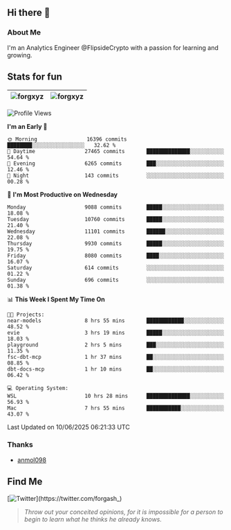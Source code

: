 ## Hi there 👋

### About Me

I'm an Analytics Engineer @FlipsideCrypto with a passion for learning and growing.
  
## Stats for fun

| <img align="center" src="https://github-readme-streak-stats.herokuapp.com/?user=forgxyz&theme=tokyonight" alt="forgxyz" /> | <img align="center" src="https://github-readme-stats.vercel.app/api?username=forgxyz&theme=tokyonight&show_icons=true" alt="forgxyz" /> |
| ------------- |------------- |


<!--START_SECTION:waka-->
![Profile Views](http://img.shields.io/badge/Profile%20Views-0-blue)

**I'm an Early 🐤** 

```text
🌞 Morning                16396 commits       ████████░░░░░░░░░░░░░░░░░   32.62 % 
🌆 Daytime                27465 commits       ██████████████░░░░░░░░░░░   54.64 % 
🌃 Evening                6265 commits        ███░░░░░░░░░░░░░░░░░░░░░░   12.46 % 
🌙 Night                  143 commits         ░░░░░░░░░░░░░░░░░░░░░░░░░   00.28 % 
```
📅 **I'm Most Productive on Wednesday** 

```text
Monday                   9088 commits        █████░░░░░░░░░░░░░░░░░░░░   18.08 % 
Tuesday                  10760 commits       █████░░░░░░░░░░░░░░░░░░░░   21.40 % 
Wednesday                11101 commits       ██████░░░░░░░░░░░░░░░░░░░   22.08 % 
Thursday                 9930 commits        █████░░░░░░░░░░░░░░░░░░░░   19.75 % 
Friday                   8080 commits        ████░░░░░░░░░░░░░░░░░░░░░   16.07 % 
Saturday                 614 commits         ░░░░░░░░░░░░░░░░░░░░░░░░░   01.22 % 
Sunday                   696 commits         ░░░░░░░░░░░░░░░░░░░░░░░░░   01.38 % 
```


📊 **This Week I Spent My Time On** 

```text
🐱‍💻 Projects: 
near-models              8 hrs 55 mins       ████████████░░░░░░░░░░░░░   48.52 % 
evie                     3 hrs 19 mins       █████░░░░░░░░░░░░░░░░░░░░   18.03 % 
playground               2 hrs 5 mins        ███░░░░░░░░░░░░░░░░░░░░░░   11.35 % 
fsc-dbt-mcp              1 hr 37 mins        ██░░░░░░░░░░░░░░░░░░░░░░░   08.85 % 
dbt-docs-mcp             1 hr 10 mins        ██░░░░░░░░░░░░░░░░░░░░░░░   06.42 % 

💻 Operating System: 
WSL                      10 hrs 28 mins      ██████████████░░░░░░░░░░░   56.93 % 
Mac                      7 hrs 55 mins       ███████████░░░░░░░░░░░░░░   43.07 % 
```


 Last Updated on 10/06/2025 06:21:33 UTC
<!--END_SECTION:waka-->

### Thanks
 - [anmol098](https://github.com/anmol098/waka-readme-stats/)
  
## Find Me
[![Twitter](https://img.shields.io/twitter/url/https/twitter.com/forgash_.svg?style=social&label=Follow%20%40forgash_)](https://twitter.com/forgash_)


> *Throw out your conceited opinions, for it is impossible for a person to begin to learn what he thinks he already knows.* 
